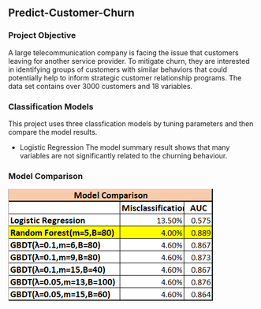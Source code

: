 ## Predict-Customer-Churn

### Project Objective
A large telecommunication company is facing the issue that customers leaving for another service provider. To mitigate churn, they are interested in identifying groups of customers with similar behaviors that could potentially help to inform strategic customer relationship programs.
The data set contains over 3000 customers and 18 variables.

### Classification Models
This project uses three classfication models by tuning parameters and then compare the model results. 
- Logistic Regression
The model summary result shows that many variables are not significantly related to the churning behaviour.




### Model Comparison
![Visualization](result_summary.png)
